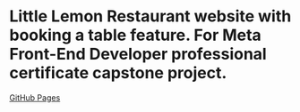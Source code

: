 # Little Lemon Restaurant website with booking a table feature. For Meta Front-End Developer professional certificate capstone project.

[GitHub Pages](https://mdogan89.github.io/little_lemon_project/)
